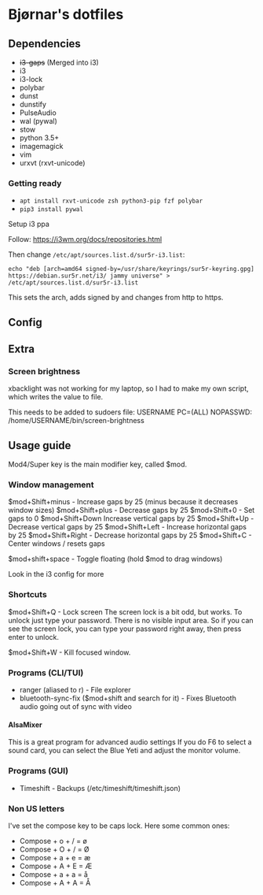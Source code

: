 # Bjørnar's dotfiles

## Dependencies

- ~~i3-gaps~~ (Merged into i3)
- i3
- i3-lock
- polybar
- dunst
- dunstify
- PulseAudio
- wal (pywal)
- stow
- python 3.5+
- imagemagick
- vim
- urxvt (rxvt-unicode)

### Getting ready

- `apt install rxvt-unicode zsh python3-pip fzf polybar`
- `pip3 install pywal`

Setup i3 ppa

Follow: https://i3wm.org/docs/repositories.html

Then change `/etc/apt/sources.list.d/sur5r-i3.list`:

`echo "deb [arch=amd64 signed-by=/usr/share/keyrings/sur5r-keyring.gpg] https://debian.sur5r.net/i3/ jammy universe" > /etc/apt/sources.list.d/sur5r-i3.list`

This sets the arch, adds signed by and changes from http to https.

## Config

## Extra

### Screen brightness

xbacklight was not working for my laptop, so I had to make my own script, which writes the value to file.

This needs to be added to sudoers file:
USERNAME PC=(ALL) NOPASSWD: /home/USERNAME/bin/screen-brightness

## Usage guide

Mod4/Super key is the main modifier key, called $mod.

### Window management

$mod+Shift+minus - Increase gaps by 25 (minus because it decreases window sizes)
$mod+Shift+plus - Decrease gaps by 25
$mod+Shift+0 - Set gaps to 0
$mod+Shift+Down Increase vertical gaps by 25
$mod+Shift+Up - Decrease vertical gaps by 25
$mod+Shift+Left - Increase horizontal gaps by 25
$mod+Shift+Right - Decrease horizontal gaps by 25
$mod+Shift+C - Center windows / resets gaps

$mod+shift+space - Toggle floating (hold $mod to drag windows)

Look in the i3 config for more

### Shortcuts

$mod+Shift+Q - Lock screen
The screen lock is a bit odd, but works. To unlock just type your password. There is no visible input area. So if you can see the screen lock, you can type your password right away, then press enter to unlock.

$mod+Shift+W - Kill focused window.

### Programs (CLI/TUI)

- ranger (aliased to r) - File explorer
- bluetooth-sync-fix ($mod+shift and search for it) - Fixes Bluetooth audio going out of sync with video

#### AlsaMixer

This is a great program for advanced audio settings
If you do F6 to select a sound card, you can select the Blue Yeti and adjust the monitor volume.

### Programs (GUI)

- Timeshift - Backups (/etc/timeshift/timeshift.json)

### Non US letters

I've set the compose key to be caps lock.
Here some common ones:

- Compose + o + / = ø
- Compose + O + / = Ø
- Compose + a + e = æ
- Compose + A + E = Æ
- Compose + a + a = å
- Compose + A + A = Å
